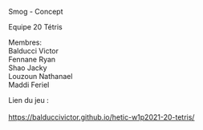Smog - Concept <br>

Equipe 20 Tétris <br>

Membres: <br>
Balducci Victor <br>
Fennane Ryan <br>
Shao Jacky <br>
Louzoun Nathanael <br>
Maddi Feriel <br>

Lien du jeu : <br><br>
https://balduccivictor.github.io/hetic-w1p2021-20-tetris/

